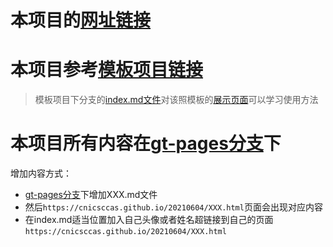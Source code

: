 # 本项目的[网址链接](https://cnicsccas.github.io/20210604/)

# 本项目参考[模板项目链接](https://github.com/pages-themes/merlot)
>模板项目下分支的[index.md文件](https://github.com/pages-themes/merlot/blob/master/index.md)对该照模板的[展示页面](https://pages-themes.github.io/merlot/)可以学习使用方法

# 本项目所有内容在[gt-pages分支](https://github.com/cnicsccas/20210604/tree/gh-pages)下

增加内容方式：
- [gt-pages分支](https://github.com/cnicsccas/20210604/tree/gh-pages)下增加XXX.md文件
- 然后`https://cnicsccas.github.io/20210604/XXX.html`页面会出现对应内容
- 在index.md适当位置加入自己头像或者姓名超链接到自己的页面`https://cnicsccas.github.io/20210604/XXX.html`


